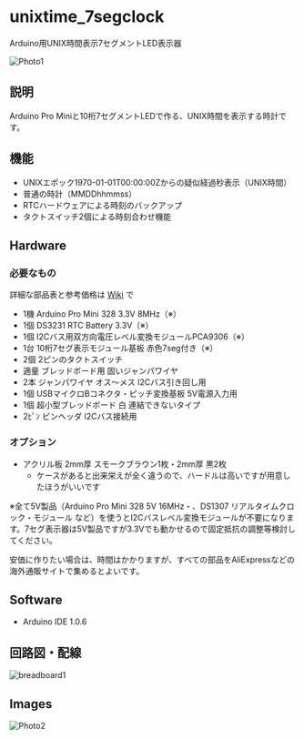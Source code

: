# unixtime_7segclock

Arduino用UNIX時間表示7セグメントLED表示器

![Photo1](https://github.com/CLCL/unixtime_7segclock/wiki/images/img_1056_720.jpg)

## 説明

Arduino Pro Miniと10桁7セグメントLEDで作る、UNIX時間を表示する時計です。

## 機能

* UNIXエポック1970-01-01T00:00:00Zからの疑似経過秒表示（UNIX時間）
* 普通の時計（MMDDhhmmss）
* RTCハードウェアによる時刻のバックアップ
* タクトスイッチ2個による時刻合わせ機能

## Hardware

### 必要なもの

詳細な部品表と参考価格は [Wiki](https://github.com/CLCL/unixtime_7segclock/wiki) で

* 1機  Arduino Pro Mini 328 3.3V 8MHz（※）
* 1個  DS3231 RTC Battery 3.3V（※）
* 1個  I2Cバス用双方向電圧レベル変換モジュールPCA9306（※）
* 1台  10桁7セグ表示モジュール基板 赤色7seg付き（※）
* 2個  2ピンのタクトスイッチ
* 適量 ブレッドボード用 固いジャンパワイヤ
* 2本  ジャンパワイヤ オス～メス I2Cバス引き回し用
* 1個  USBマイクロBコネクタ・ピッチ変換基板 5V電源入力用
* 1個  超小型ブレッドボード 白 連結できないタイプ
* 2ﾋﾟﾝ ピンヘッダ I2Cバス接続用

### オプション

* アクリル板 2mm厚 スモークブラウン1枚・2mm厚 黒2枚
  - ケースがあると出来栄えが全く違うので、ハードルは高いですが用意したほうがいいです

※全て5V製品（Arduino Pro Mini 328 5V 16MHz・、DS1307 リアルタイムクロック・モジュール など）を使うとI2Cバスレベル変換モジュールが不要になります。7セグ表示器は5V製品ですが3.3Vでも動かせるので固定抵抗の調整等検討してください。

安価に作りたい場合は、時間はかかりますが、すべての部品をAliExpressなどの海外通販サイトで集めるとよいです。

## Software

* Arduino IDE 1.0.6

## 回路図・配線

![breadboard1](https://github.com/CLCL/unixtime_7segclock/wiki/images/unixtime_7segclock_breadboard_720.jpg)

## Images

![Photo2](https://github.com/CLCL/unixtime_7segclock/wiki/images/img_1069_720.jpg)
